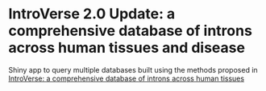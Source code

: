 # IntroVerse 2.0 Update: a comprehensive database of introns across human tissues and disease
Shiny app to query multiple databases built using the methods proposed in [IntroVerse: a comprehensive database of introns across human tissues](https://academic.oup.com/nar/advance-article/doi/10.1093/nar/gkac1056/6833238)
